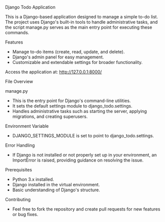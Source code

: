 Django Todo Application

This is a Django-based application designed to manage a simple to-do list. The project uses Django's built-in tools to handle administrative tasks, and the script manage.py serves as the main entry point for executing these commands.

Features

- Manage to-do items (create, read, update, and delete).
- Django's admin panel for easy management.
- Customizable and extendable settings for broader functionality.

Access the application at: http://127.0.0.1:8000/

File Overview

manage.py

- This is the entry point for Django's command-line utilities.
- It sets the default settings module to django_todo.settings.
- Handles administrative tasks such as starting the server, applying migrations, and creating superusers.

Environment Variable

- DJANGO_SETTINGS_MODULE is set to point to django_todo.settings.

Error Handling

- If Django is not installed or not properly set up in your environment, an ImportError is raised, providing guidance on resolving the issue.

Prerequisites

- Python 3.x installed.
- Django installed in the virtual environment.
- Basic understanding of Django's structure.

Contributing
- Feel free to fork the repository and create pull requests for new features or bug fixes.

